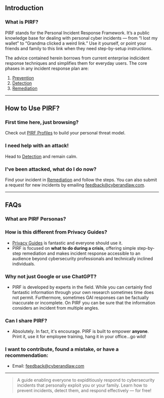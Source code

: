 ## Introduction
### What is PIRF?

PIRF stands for the Personal Incident Response Framework. It’s a public knowledge base for dealing with personal cyber incidents — from “I lost my wallet” to “Grandma clicked a weird link.” Use it yourself, or point your friends and family to this link when they need step-by-setup instructions.

The advice contained herein borrows from current enterprise indicident response techniques and simplifies them for everyday users. The core phases in any incident response plan are:

1. [Prevention](framework/prevention/prevention.md)  
2. [Detection](framework/detection/detection.md)  
3. [Remediation](framework/remediation.md)

---

## How to Use PIRF?

### First time here, just browsing?  
Check out [PIRF Profiles](pirf-profiles.md) to build your personal threat model.

### I need help with an attack!  
Head to [Detection](framework/detection/detection.md) and remain calm.

### I've been attacked, what do I do now?  
Find your incident in [Remediation](framework/remediation/remediation.md) and follow the steps. You can also submit a request for new incidents by emailing feedback@cyberandlaw.com.

---

## FAQs

### What are PIRF Personas?

### How is this different from Privacy Guides?
- [Privacy Guides](https://www.privacyguides.org) is fantastic and everyone should use it.
- PIRF is focused on **what to do during a crisis**, offering simple step-by-step remediation and makes incident response accessible to an audience beyond cybersecurity professionals and technically inclined individuals.

### Why not just Google or use ChatGPT?
- PIRF is developed by experts in the field. While you can certainly find fantastic information through your own research sometimes time does not permit. Furthermore, sometimes GAI responses can be factually inaccurate or incomplete. On PIRF you can be sure that the information considers an incident from multiple angles.

### Can I share PIRF?
- Absolutely. In fact, it's encourage. PIRF is built to empower **anyone**. Print it, use it for employee training, hang it in your office...go wild!

### I want to contribute, found a mistake, or have a recommendation:
- Email: [feedback@cyberandlaw.com](mailto:feedback@cyberandlaw.com)

---

> A guide enabling everyone to expiditiously respond to cybersecurity incidents that personally exploit you or your family. Learn how to prevent incidents, detect them, and respond effectively — for free!